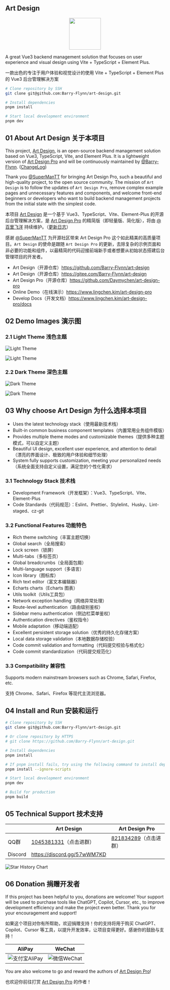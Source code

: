 ## Art Design

<img src="./src/assets/img/common/logo.webp" style="width: 100px; display: block; margin: 0 auto;" />

A great Vue3 backend management solution that focuses on user experience and visual design using Vite + TypeScript + Element Plus.

一款出色的专注于用户体验和视觉设计的使用 Vite + TypeScript + Element Plus 的 Vue3 后台管理解决方案

```bash
# Clone repository by SSH
git clone git@github.com:Barry-Flynn/art-design.git

# Install dependencies
pnpm install

# Start local development environment
pnpm dev
```

## 01 About Art Design 关于本项目

This project, [Art Design](https://github.com/Barry-Flynn/art-design), is an open-source backend management solution based on Vue3, TypeScript, Vite, and Element Plus. It is a lightweight version of [Art Design Pro](https://github.com/Daymychen/art-design-pro) and will be continuously maintained by [@Barry-Flynn](https://github.com/Daymychen). ([ChangeLog](./CHANGELOG.md))

Thank you [@SuperManTT](https://github.com/Daymychen) for bringing Art Design Pro, such a beautiful and high-quality project, to the open source community. The mission of `Art Design` is to follow the updates of `Art Design Pro`, remove complex example pages and unnecessary features and components, and welcome front-end beginners or developers who want to build backend management projects from the initial state with the simplest code.

本项目 [Art Design](https://github.com/Barry-Flynn/art-design) 是一个基于 Vue3、TypeScript、Vite、Element-Plus 的开源后台管理解决方案，是 [Art Design Pro](https://github.com/Daymychen/art-design-pro) 的精简版（即轻量版、简化版），将由 [@百里飞洋](https://github.com/Daymychen) 持续维护。（[更新日志](./CHANGELOG.md)）

感谢 [@SuperManTT](https://github.com/Daymychen) 为开源社区带来 Art Design Pro 这个如此精美的高质量项目。`Art Design` 的使命是跟随 `Art Design Pro` 的更新，去除复杂的示例页面和非必要的功能和组件，以最精简的代码迎接前端新手或者想要从初始状态搭建后台管理项目的开发者。

- Art Design（开源仓库）https://github.com/Barry-Flynn/art-design
- Art Design（开源仓库）https://gitee.com/Barry-Flynn/art-design
- Art Design Pro（开源仓库）https://github.com/Daymychen/art-design-pro
- Online Demo（在线演示）https://www.lingchen.kim/art-design-pro
- Develop Docs（开发文档）https://www.lingchen.kim/art-design-pro/docs

## 02 Demo Images 演示图

### 2.1 Light Theme 浅色主题

![Light Theme](./public/art_design_readme_cover1.png)

![Light Theme](./public/art_design_readme_cover2.png)

### 2.2 Dark Theme 深色主题

![Dark Theme](./public/art_design_readme_cover3.png)

![Dark Theme](./public/art_design_readme_cover4.png)

## 03 Why choose Art Design 为什么选择本项目

- Uses the latest technology stack（使用最新技术栈）
- Built-in common business component templates（内置常用业务组件模版）
- Provides multiple theme modes and customizable themes（提供多种主题模式，可以自定义主题）
- Beautiful UI design, excellent user experience, and attention to detail（漂亮的界面设计、极致的用户体验和细节处理）
- System fully supports customization, meeting your personalized needs（系统全面支持自定义设置，满足您的个性化需求）

### 3.1 Technology Stack 技术栈

- Development Framework（开发框架）：Vue3、TypeScript、Vite、Element-Plus
- Code Standards（代码规范）：Eslint、Prettier、Stylelint、Husky、Lint-staged、cz-git

### 3.2 Functional Features 功能特色

- Rich theme switching（丰富主题切换）
- Global search（全局搜索）
- Lock screen（锁屏）
- Multi-tabs（多标签页）
- Global breadcrumbs（全局面包屑）
- Multi-language support（多语言）
- Icon library（图标库）
- Rich text editor（富文本编辑器）
- Echarts charts（Echarts 图表）
- Utils toolkit（Utils工具包）
- Network exception handling（网络异常处理）
- Route-level authentication（路由级别鉴权）
- Sidebar menu authentication（侧边栏菜单鉴权）
- Authentication directives（鉴权指令）
- Mobile adaptation（移动端适配）
- Excellent persistent storage solution（优秀的持久化存储方案）
- Local data storage validation（本地数据存储校验）
- Code commit validation and formatting（代码提交校验与格式化）
- Code commit standardization（代码提交规范化）

### 3.3 Compatibility 兼容性

Supports modern mainstream browsers such as Chrome, Safari, Firefox, etc.

支持 Chrome、Safari、Firefox 等现代主流浏览器。

## 04 Install and Run 安装和运行

```bash
# Clone repository by SSH
git clone git@github.com:Barry-Flynn/art-design.git

# Or clone repository by HTTPS
# git clone https://github.com/Barry-Flynn/art-design.git

# Install dependencies
pnpm install

# If pnpm install fails, try using the following command to install dependencies
pnpm install --ignore-scripts

# Start local development environment
pnpm dev

# Build for production
pnpm build
```

## 05 Technical Support 技术支持

|  | Art Design | Art Design Pro |
| --- | --- | --- |
| QQ群 | [1045381331](https://qm.qq.com/q/Og7iSRAuIK)（点击进群） | [821834289](https://qm.qq.com/q/f3g18Ix69y)（点击进群） |
| Discord | https://discord.gg/57wWM7KD |  |

![Star History Chart](https://api.star-history.com/svg?repos=Barry-Flynn/art-design,Daymychen/art-design-pro&type=Date)

## 06 Donation 捐赠开发者

If this project has been helpful to you, donations are welcome! Your support will be used to purchase tools like ChatGPT, Copilot, Cursor, etc., to improve development efficiency and make the project even better. Thank you for your encouragement and support!

如果这个项目对你有所帮助，欢迎捐赠支持！你的支持将用于购买 ChatGPT、Copilot、Cursor 等工具，以提升开发效率，让项目变得更好。感谢你的鼓励与支持！

| AliPay                               | WeChat                             |
| ------------------------------------ | ---------------------------------- |
| ![支付宝AliPay](./public/AliPay.jpg) | ![微信WeChat](./public/WeChat.png) |

You are also welcome to go and reward the authors of [Art Design Pro](https://github.com/Daymychen/art-design-pro)!

也欢迎你前往打赏 [Art Design Pro](https://github.com/Daymychen/art-design-pro) 的作者！
